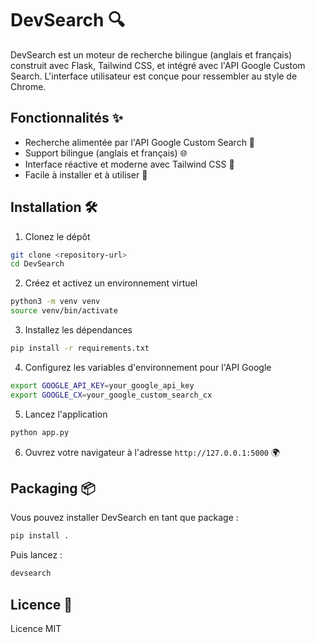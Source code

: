 # DevSearch 🔍

DevSearch est un moteur de recherche bilingue (anglais et français) construit avec Flask, Tailwind CSS, et intégré avec l'API Google Custom Search. L'interface utilisateur est conçue pour ressembler au style de Chrome.

## Fonctionnalités ✨
- Recherche alimentée par l'API Google Custom Search 🔎
- Support bilingue (anglais et français) 🌐
- Interface réactive et moderne avec Tailwind CSS 🎨
- Facile à installer et à utiliser 🚀

## Installation 🛠️

1. Clonez le dépôt

```bash
git clone <repository-url>
cd DevSearch
```

2. Créez et activez un environnement virtuel

```bash
python3 -m venv venv
source venv/bin/activate
```

3. Installez les dépendances

```bash
pip install -r requirements.txt
```

4. Configurez les variables d'environnement pour l'API Google

```bash
export GOOGLE_API_KEY=your_google_api_key
export GOOGLE_CX=your_google_custom_search_cx
```

5. Lancez l'application

```bash
python app.py
```

6. Ouvrez votre navigateur à l'adresse `http://127.0.0.1:5000` 🌍

## Packaging 📦

Vous pouvez installer DevSearch en tant que package :

```bash
pip install .
```

Puis lancez :

```bash
devsearch
```

## Licence 📄

Licence MIT